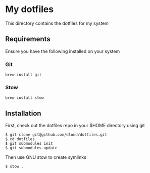 # My dotfiles

This directory contains the dotfiles for my system

## Requirements

Ensure you have the following installed on your system

### Git
```
brew install git
```

### Stow
```
brew install stow
```

## Installation

First, check out the dotfiles repo in your $HOME directory using git

```
$ git clone git@github.com/dlond/dotfiles.git
$ cd dotfiles
$ git submodules init
$ git submodules update
```

Then use GNU stow to create symlinks

```
$ stow .
```
